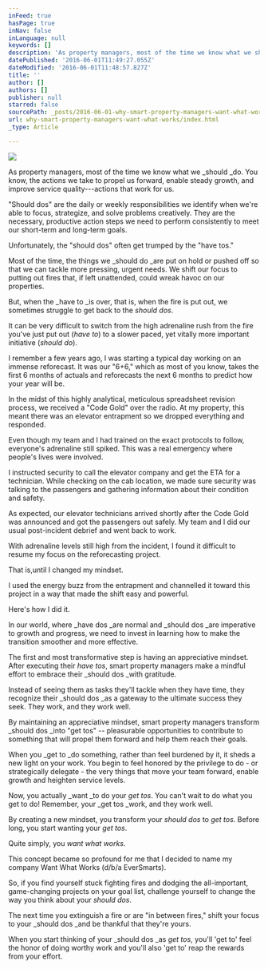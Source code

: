 ```yaml
---
inFeed: true
hasPage: true
inNav: false
inLanguage: null
keywords: []
description: 'As property managers, most of the time we know what we should do. You know, the actions we take to propel us forward, enable steady growth, and improve service quality—actions that work for us.'
datePublished: '2016-06-01T11:49:27.055Z'
dateModified: '2016-06-01T11:48:57.827Z'
title: ''
author: []
authors: []
publisher: null
starred: false
sourcePath: _posts/2016-06-01-why-smart-property-managers-want-what-works.md
url: why-smart-property-managers-want-what-works/index.html
_type: Article

---
```

![](https://the-grid-user-content.s3-us-west-2.amazonaws.com/e45afdf7-7a7c-42e8-b95e-1aa91577a408.jpg)

As property managers, most of the time we know what we _should _do. You know, the actions we take to propel us forward, enable steady growth, and improve service quality---actions that work for us.

"Should dos" are the daily or weekly responsibilities we identify when we're able to focus, strategize, and solve problems creatively. They are the necessary, productive action steps we need to perform consistently to meet our short-term and long-term goals. 

Unfortunately, the "should dos" often get trumped by the "have tos."

Most of the time, the things we _should do _are put on hold or pushed off so that we can tackle more pressing, urgent needs. We shift our focus to putting out fires that, if left unattended, could wreak havoc on our properties.

But, when the _have to _is over, that is, when the fire is put out, we sometimes struggle to get back to the _should dos_.

It can be very difficult to switch from the high adrenaline rush from the fire you've just put out (_have to_) to a slower paced, yet vitally more important initiative (_should do_).

I remember a few years ago, I was starting a typical day working on an immense reforecast. It was our "6+6," which as most of you know, takes the first 6 months of actuals and reforecasts the next 6 months to predict how your year will be.

In the midst of this highly analytical, meticulous spreadsheet revision process, we received a "Code Gold" over the radio. At my property, this meant there was an elevator entrapment so we dropped everything and responded.

Even though my team and I had trained on the exact protocols to follow, everyone's adrenaline still spiked. This was a real emergency where people's lives were involved.

I instructed security to call the elevator company and get the ETA for a technician. While checking on the cab location, we made sure security was talking to the passengers and gathering information about their condition and safety.

As expected, our elevator technicians arrived shortly after the Code Gold was announced and got the passengers out safely. My team and I did our usual post-incident debrief and went back to work.

With adrenaline levels still high from the incident, I found it difficult to resume my focus on the reforecasting project. 

That is,until I changed my
mindset.

I used the energy buzz from the entrapment and channelled it toward this project in a way that made the shift easy and powerful.

Here's how I did it.

In our world, where _have dos _are normal and _should dos _are imperative to growth and
progress, we need to invest in learning how to make the transition smoother and
more effective.

The first and most transformative step is having an appreciative mindset. After executing their _have tos_, smart property managers make a mindful effort to embrace their _should dos _with gratitude.

Instead of seeing them as tasks they'll tackle when they have time, they recognize their _should dos _as a gateway to the ultimate success they seek. They work, and they work well.

By maintaining an appreciative mindset, smart property managers transform _should dos _into "get tos" -- pleasurable opportunities to contribute to something that will propel them forward and help them reach their goals.

When you _get to _do something, rather than feel burdened by it, it sheds a new light on your work. You begin to feel honored by the privilege to do - or strategically delegate - the very things that move your team forward, enable growth and heighten service levels.

Now, you actually _want _to do your _get tos_. You can't wait to do what you get to do! Remember, your _get tos _work, and they work well.

By creating a new mindset, you transform your _should dos_ to _get tos_. Before long, you start wanting your _get tos_. 

Quite simply, you _want what works_.

This concept became so profound for me that I decided to name my company Want What Works (d/b/a EverSmarts).

So, if you find yourself stuck fighting fires and dodging the all-important, game-changing projects on your goal list, challenge yourself to change the way you think about your _should dos_.

The next time you extinguish a fire or are "in between fires," shift your focus to your _should dos _and be thankful that they're yours.

When you start thinking of your _should dos _as _get tos_, you'll 'get to' feel the honor of doing worthy work and
you'll also 'get to' reap the rewards from your effort.